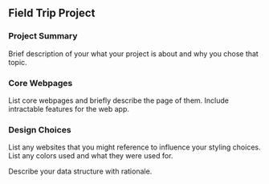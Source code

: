 ## Field Trip Project

### Project Summary

Brief description of your what your project is about and why you chose that topic.

### Core Webpages

List core webpages and briefly describe the page of them. Include intractable features for the web app.

### Design Choices

List any websites that you might reference to influence your styling choices. List any colors used and what they were used for.

Describe your data structure with rationale.
